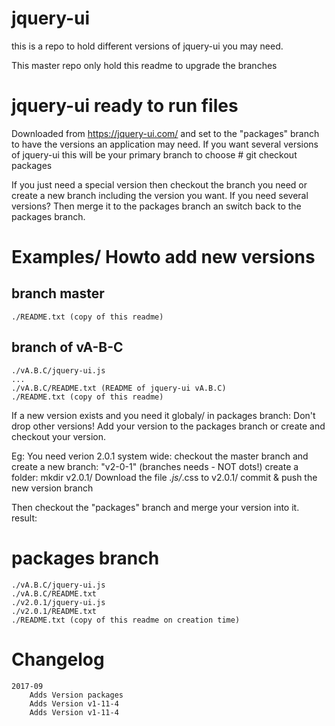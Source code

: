 # jquery-ui

this is a repo to hold different versions of jquery-ui you may need.

This master repo only hold this readme to upgrade the branches


# jquery-ui ready to run files
Downloaded from https://jquery-ui.com/ and set to the "packages" branch to have
the versions an application may need.
If you want several versions of jquery-ui this will be your primary branch to choose
    # git checkout packages

If you just need a special version then checkout the branch you need or create
a new branch including the version you want.
If you need several versions? Then merge it to the packages branch an switch
back to the packages branch.



# Examples/ Howto add new versions

## branch master
    ./README.txt (copy of this readme)


## branch of vA-B-C
    ./vA.B.C/jquery-ui.js
    ...
    ./vA.B.C/README.txt (README of jquery-ui vA.B.C)
    ./README.txt (copy of this readme)


If a new version exists and you need it globaly/ in packages branch:
Don't drop other versions! Add your version to the packages branch or create
and checkout your version.

Eg: You need verion 2.0.1 system wide:
checkout the master branch and create a new branch: "v2-0-1" (branches needs - NOT dots!)
create a folder: mkdir v2.0.1/
Download the file *.js/*.css to v2.0.1/
commit & push the new version branch

Then checkout the "packages" branch and merge your version into it. result:
# packages branch
    ./vA.B.C/jquery-ui.js
    ./vA.B.C/README.txt
    ./v2.0.1/jquery-ui.js
    ./v2.0.1/README.txt
    ./README.txt (copy of this readme on creation time)




# Changelog

    2017-09
        Adds Version packages
        Adds Version v1-11-4
        Adds Version v1-11-4

